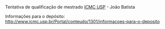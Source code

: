 
Tentativa de qualificação de mestrado [ICMC USP](http://www.icmc.usp.br/) - João Batista

Informações para o depósito:
http://www.icmc.usp.br/Portal/conteudo/1301/informacoes-para-o-deposito
